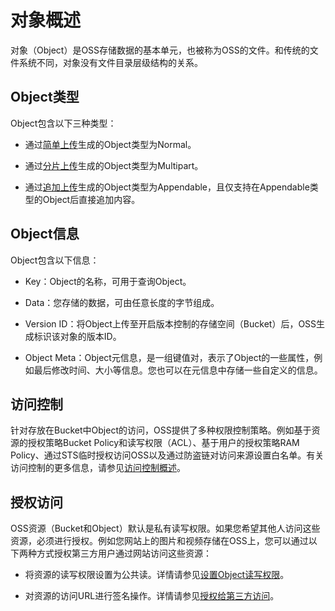 对象概述 
=========================

对象（Object）是OSS存储数据的基本单元，也被称为OSS的文件。和传统的文件系统不同，对象没有文件目录层级结构的关系。

Object类型 
-----------------------------

Object包含以下三种类型：

* 通过[简单上传](/cn.zh-CN/开发指南/对象/文件（Object）/上传文件（Object）/简单上传.md)生成的Object类型为Normal。

  

* 通过[分片上传](/cn.zh-CN/开发指南/对象/文件（Object）/上传文件（Object）/分片上传和断点续传.md)生成的Object类型为Multipart。

  

* 通过[追加上传](/cn.zh-CN/开发指南/对象/文件（Object）/上传文件（Object）/追加上传.md)生成的Object类型为Appendable，且仅支持在Appendable类型的Object后直接追加内容。

  




Object信息 
-----------------------------

Object包含以下信息：

* Key：Object的名称，可用于查询Object。

  

* Data：您存储的数据，可由任意长度的字节组成。

  

* Version ID：将Object上传至开启版本控制的存储空间（Bucket）后，OSS生成标识该对象的版本ID。

  

* Object Meta：Object元信息，是一组键值对，表示了Object的一些属性，例如最后修改时间、大小等信息。您也可以在元信息中存储一些自定义的信息。

  




访问控制 
-------------------------

针对存放在Bucket中Object的访问，OSS提供了多种权限控制策略。例如基于资源的授权策略Bucket Policy和读写权限（ACL）、基于用户的授权策略RAM Policy、通过STS临时授权访问OSS以及通过防盗链对访问来源设置白名单。有关访问控制的更多信息，请参见[访问控制概述](/cn.zh-CN/开发指南/数据安全/访问控制/访问控制概述.md)。

授权访问 
-------------------------

OSS资源（Bucket和Object）默认是私有读写权限。如果您希望其他人访问这些资源，必须进行授权。例如您网站上的图片和视频存储在OSS上，您可以通过以下两种方式授权第三方用户通过网站访问这些资源：

* 将资源的读写权限设置为公共读。详情请参见[设置Object读写权限](/cn.zh-CN/控制台用户指南/文件管理/设置文件读写权限ACL.md)。

  

* 对资源的访问URL进行签名操作。详情请参见[授权给第三方访问](/cn.zh-CN/开发指南/对象/文件（Object）/下载文件/授权给第三方下载.md)。

  



